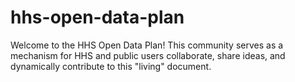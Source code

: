 # hhs-open-data-plan
Welcome to the HHS Open Data Plan! This community serves as a mechanism for HHS and public users collaborate, share ideas, and dynamically contribute to this "living" document.
